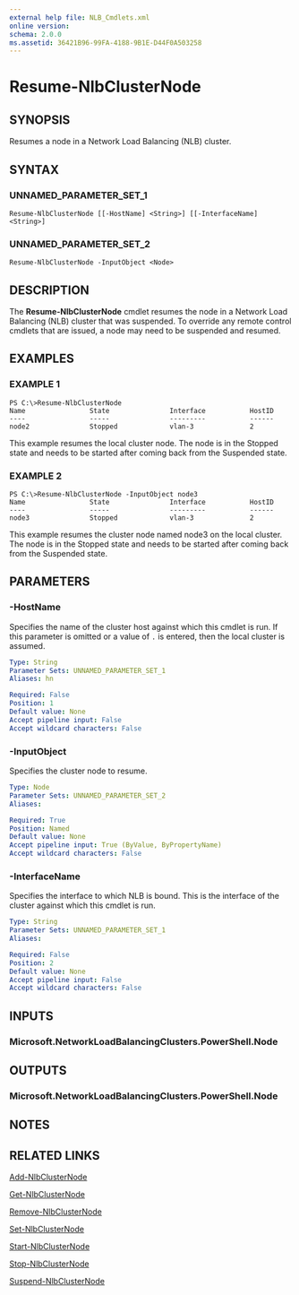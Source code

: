 ```yaml
---
external help file: NLB_Cmdlets.xml
online version: 
schema: 2.0.0
ms.assetid: 36421B96-99FA-4188-9B1E-D44F0A503258
---
```


# Resume-NlbClusterNode

## SYNOPSIS
Resumes a node in a Network Load Balancing (NLB) cluster.

## SYNTAX

### UNNAMED_PARAMETER_SET_1
```
Resume-NlbClusterNode [[-HostName] <String>] [[-InterfaceName] <String>]
```

### UNNAMED_PARAMETER_SET_2
```
Resume-NlbClusterNode -InputObject <Node>
```

## DESCRIPTION
The **Resume-NlbClusterNode** cmdlet resumes the node in a Network Load Balancing (NLB) cluster that was suspended.
To override any remote control cmdlets that are issued, a node may need to be suspended and resumed.

## EXAMPLES

### EXAMPLE 1
```
PS C:\>Resume-NlbClusterNode
Name                State               Interface           HostID 
----                -----               ---------           ------ 
node2               Stopped             vlan-3              2
```

This example resumes the local cluster node.
The node is in the Stopped state and needs to be started after coming back from the Suspended state.

### EXAMPLE 2
```
PS C:\>Resume-NlbClusterNode -InputObject node3
Name                State               Interface           HostID 
----                -----               ---------           ------ 
node3               Stopped             vlan-3              2
```

This example resumes the cluster node named node3 on the local cluster.
The node is in the Stopped state and needs to be started after coming back from the Suspended state.

## PARAMETERS

### -HostName
Specifies the name of the cluster host against which this cmdlet is run.
If this parameter is omitted or a value of `.` is entered, then the local cluster is assumed.

```yaml
Type: String
Parameter Sets: UNNAMED_PARAMETER_SET_1
Aliases: hn

Required: False
Position: 1
Default value: None
Accept pipeline input: False
Accept wildcard characters: False
```

### -InputObject
Specifies the cluster node to resume.

```yaml
Type: Node
Parameter Sets: UNNAMED_PARAMETER_SET_2
Aliases: 

Required: True
Position: Named
Default value: None
Accept pipeline input: True (ByValue, ByPropertyName)
Accept wildcard characters: False
```

### -InterfaceName
Specifies the interface to which NLB is bound.
This is the interface of the cluster against which this cmdlet is run.

```yaml
Type: String
Parameter Sets: UNNAMED_PARAMETER_SET_1
Aliases: 

Required: False
Position: 2
Default value: None
Accept pipeline input: False
Accept wildcard characters: False
```

## INPUTS

### Microsoft.NetworkLoadBalancingClusters.PowerShell.Node

## OUTPUTS

### Microsoft.NetworkLoadBalancingClusters.PowerShell.Node

## NOTES

## RELATED LINKS

[Add-NlbClusterNode](./Add-NlbClusterNode.md)

[Get-NlbClusterNode](./Get-NlbClusterNode.md)

[Remove-NlbClusterNode](./Remove-NlbClusterNode.md)

[Set-NlbClusterNode](./Set-NlbClusterNode.md)

[Start-NlbClusterNode](./Start-NlbClusterNode.md)

[Stop-NlbClusterNode](./Stop-NlbClusterNode.md)

[Suspend-NlbClusterNode](./Suspend-NlbClusterNode.md)

